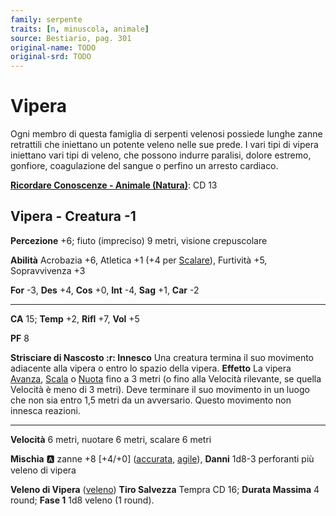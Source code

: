 ```yaml
---
family: serpente
traits: [n, minuscola, animale]
source: Bestiario, pag. 301
original-name: TODO
original-srd: TODO
---
```


# Vipera

Ogni membro di questa famiglia di serpenti velenosi possiede lunghe zanne retrattili che iniettano un potente veleno nelle sue prede. I vari tipi di vipera iniettano vari tipi di veleno, che possono indurre paralisi, dolore estremo, gonfiore, coagulazione del sangue o perfino un arresto cardiaco.

**[Ricordare Conoscenze - Animale (Natura)](/azioni/ricordare-conoscenze)**: CD 13

## Vipera - Creatura -1

**Percezione** +6; fiuto (impreciso) 9 metri, visione crepuscolare

**Abilità** Acrobazia +6, Atletica +1 (+4 per [Scalare](/azioni/scalare)), Furtività +5, Sopravvivenza +3

**For** -3, **Des** +4, **Cos** +0, **Int** -4, **Sag** +1, **Car** -2

***

**CA** 15; **Temp** +2, **Rifl** +7, **Vol** +5

**PF** 8

**Strisciare di Nascosto :r: Innesco** Una creatura termina il suo movimento adiacente alla vipera o entro lo spazio della vipera. **Effetto** La vipera [Avanza](/azioni/avanzare), [Scala](/azioni/scalare) o [Nuota](/azioni/nuotare) fino a 3 metri (o fino alla Velocità rilevante, se quella Velocità è meno di 3 metri). Deve terminare il suo movimento in un luogo che non sia entro 1,5 metri da un avversario. Questo movimento non innesca reazioni.

***

**Velocità** 6 metri, nuotare 6 metri, scalare 6 metri

**Mischia** :a: zanne +8 \[+4/+0] ([accurata](/tratti/accurata), [agile](/tratti/agile)), **Danni** 1d8-3 perforanti più veleno di vipera

**Veleno di Vipera** ([veleno](/tratti/veleno)) **Tiro Salvezza** Tempra CD 16; **Durata Massima** 4 round; **Fase 1** 1d8 veleno (1 round).
